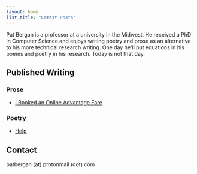 ```yaml
---
layout: home
list_title: "Latest Posts"
---
```


Pat Bergan is a professor at a university in the Midwest. 
He received a PhD in Computer Science and enjoys writing poetry and prose as an alternative to his more technical research writing. 
One day he'll put equations in his poems and poetry in his research. Today is not that day.

## Published Writing


### Prose

- [I Booked an Online Advantage Fare](https://littleoldladycomedy.com/2021/08/24/i-booked-an-online-advantage-fare/)

### Poetry

- [Help](https://purplednail.com/2023/09/12/help-by-pat-bergen/)


## Contact

patbergan (at) protonmail (dot) com